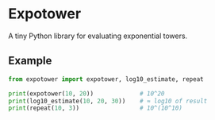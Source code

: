 # Expotower

A tiny Python library for evaluating exponential towers.

## Example

```python
from expotower import expotower, log10_estimate, repeat

print(expotower(10, 20))             # 10^20
print(log10_estimate(10, 20, 30))    # ≈ log10 of result
print(repeat(10, 3))                 # 10^(10^10)
